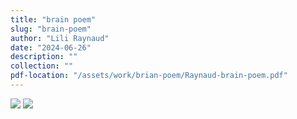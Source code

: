 ```yaml
---
title: "brain poem"
slug: "brain-poem"
author: "Lili Raynaud"
date: "2024-06-26"
description: ""
collection: ""
pdf-location: "/assets/work/brian-poem/Raynaud-brain-poem.pdf"
---
```


<img src="/assets/work/brian-poem/Raynaud-brain-poem-1.webp" class="vertical-image">
<img src="/assets/work/brian-poem/Raynaud-brain-poem-2.webp" class="vertical-image">